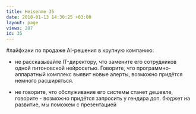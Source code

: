 ```yaml
---
title: Heisenme 35
date: 2018-01-13 14:30:25 +03:00
layout: page
views: 287
id: 35
---
```


#лайфхаки по продаже AI-решения в крупную компанию:

- не рассказывайте IT-директору, что замените его сотрудников одной питоновской нейросетью. Говорите, что программно-аппаратный комплекс выявит новые алерты, возможно придётся немного расширяться.

- не говорите, что обслуживание его системы станет дешевле, говорите - возможно придётся запросить у гендира доп. бюджет на развитие, мы поможем с презентацией


